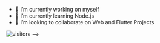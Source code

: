 <!-- ### Hi Visitor 👋

<!--
**in-ayushpatel/in-ayushpatel** is a ✨ _special_ ✨ repository because its `README.md` (this file) appears on your GitHub profile.

Here are some ideas to get you started:
-->
- 🔭 I’m currently working on myself
- 🌱 I’m currently learning Node.js
- 👯 I’m looking to collaborate on Web and Flutter Projects
<!-- - 🤔 I’m looking for help with ... -->
<!--
- 💬 Ask me about ...
- 📫 How to reach me: ...
- 😄 Pronouns: ...
- ⚡ Fun fact: ...
-->
<!-- [![Ayush's github stats](https://github-readme-stats.vercel.app/api?username=in-ayushpatel&theme=radical&count_private=true)](https://github-readme-stats.vercel.app/api?username=in-ayushpatel&show_icons=true&theme=radical)


[![Top Langs](https://github-readme-stats.vercel.app/api/top-langs/?username=in-ayushpatel&&hide=CSS&layout=compact&theme=radical)](https://github-readme-stats.vercel.app/api/top-langs/?username=in-ayushpatel&&hide=CSS&layout=compact&theme=radical) -->

![visitors](https://visitor-badge.glitch.me/badge?page_id=in-ayushpatel.in-ayushpatel)
 -->
